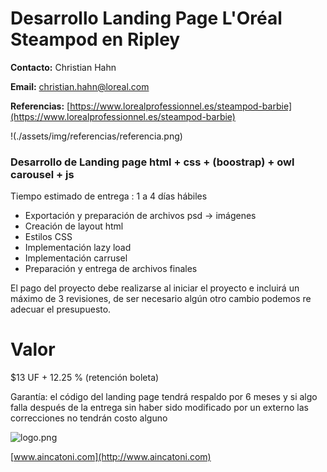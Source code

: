 # Desarrollo Landing Page L'Oréal Steampod en Ripley

**Contacto:** Christian Hahn

**Email:** christian.hahn@loreal.com

**Referencias:** [https://www.lorealprofessionnel.es/steampod-barbie](https://www.lorealprofessionnel.es/steampod-barbie)

!(./assets/img/referencias/referencia.png)

### Desarrollo de Landing page html + css + (boostrap) + owl carousel + js

Tiempo estimado de entrega : 1 a 4 días hábiles

- Exportación y preparación de archivos psd → imágenes
- Creación de layout html
- Estilos CSS
- Implementación lazy load
- Implementación carrusel
- Preparación y entrega de archivos finales

El pago del proyecto debe realizarse al iniciar el proyecto e incluirá un máximo de 3 revisiones, de ser necesario algún otro cambio podemos re adecuar el presupuesto.

# Valor

$13 UF + 12.25 % (retención boleta)

Garantía: el código del landing page tendrá respaldo por 6 meses y si algo falla después de la entrega sin haber sido modificado por un externo las correcciones no tendrán costo alguno

![logo.png](https://s3-us-west-2.amazonaws.com/secure.notion-static.com/74c9db4e-134b-4071-880f-e73db6291e20/logo.png)

[www.aincatoni.com](http://www.aincatoni.com)
